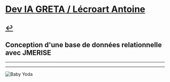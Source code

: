 # [Dev IA GRETA / Lécroart Antoine](https://github.com/Dev-IA-2024/antoine.lecroart)

[↩️](..)
---

## Conception d'une base de données relationnelle avec JMERISE

---
---
![Baby Yoda](https://images3.alphacoders.com/110/1108129.jpg)
